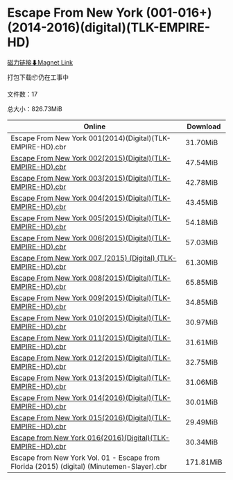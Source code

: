 # Escape From New York (001-016+)(2014-2016)(digital)(TLK-EMPIRE-HD)

[磁力链接⬇Magnet Link](magnet:?xt=urn:btih:ba5c0acc2195f5d0a3eade27e6673d1737dc087d&dn=Escape%20From%20New%20York%20%28001-016%2B%29%282014-2016%29%28digital%29%28TLK-EMPIRE-HD%29)

打包下载📦仍在工事中

文件数：17

总大小：826.73MiB

Online | Download
--- | ---
Escape From New York 001(2014)(Digital)(TLK-EMPIRE-HD).cbr | 31.70MiB
[Escape From New York 002(2015)(Digital)(TLK-EMPIRE-HD).cbr](https://github.com/alicewish/markdown/blob/master/comic/Escape-From-New-York-002-2015-Digital-TLK-EMPIRE-HD-cbr.md) | 47.54MiB
[Escape From New York 003(2015)(Digital)(TLK-EMPIRE-HD).cbr](https://github.com/alicewish/markdown/blob/master/comic/Escape-From-New-York-003-2015-Digital-TLK-EMPIRE-HD-cbr.md) | 42.78MiB
[Escape From New York 004(2015)(Digital)(TLK-EMPIRE-HD).cbr](https://github.com/alicewish/markdown/blob/master/comic/Escape-From-New-York-004-2015-Digital-TLK-EMPIRE-HD-cbr.md) | 43.45MiB
[Escape From New York 005(2015)(Digital)(TLK-EMPIRE-HD).cbr](https://github.com/alicewish/markdown/blob/master/comic/Escape-From-New-York-005-2015-Digital-TLK-EMPIRE-HD-cbr.md) | 54.18MiB
[Escape From New York 006(2015)(Digital)(TLK-EMPIRE-HD).cbr](https://github.com/alicewish/markdown/blob/master/comic/Escape-From-New-York-006-2015-Digital-TLK-EMPIRE-HD-cbr.md) | 57.03MiB
[Escape From New York 007 (2015) (Digital) (TLK-EMPIRE-HD).cbr](https://github.com/alicewish/markdown/blob/master/comic/Escape-From-New-York-007-2015-Digital-TLK-EMPIRE-HD-cbr.md) | 61.30MiB
[Escape From New York 008(2015)(Digital)(TLK-EMPIRE-HD).cbr](https://github.com/alicewish/markdown/blob/master/comic/Escape-From-New-York-008-2015-Digital-TLK-EMPIRE-HD-cbr.md) | 65.85MiB
[Escape From New York 009(2015)(Digital)(TLK-EMPIRE-HD).cbr](https://github.com/alicewish/markdown/blob/master/comic/Escape-From-New-York-009-2015-Digital-TLK-EMPIRE-HD-cbr.md) | 34.85MiB
[Escape From New York 010(2015)(Digital)(TLK-EMPIRE-HD).cbr](https://github.com/alicewish/markdown/blob/master/comic/Escape-From-New-York-010-2015-Digital-TLK-EMPIRE-HD-cbr.md) | 30.97MiB
[Escape From New York 011(2015)(Digital)(TLK-EMPIRE-HD).cbr](https://github.com/alicewish/markdown/blob/master/comic/Escape-From-New-York-011-2015-Digital-TLK-EMPIRE-HD-cbr.md) | 31.61MiB
[Escape From New York 012(2015)(Digital)(TLK-EMPIRE-HD).cbr](https://github.com/alicewish/markdown/blob/master/comic/Escape-From-New-York-012-2015-Digital-TLK-EMPIRE-HD-cbr.md) | 32.75MiB
[Escape From New York 013(2015)(Digital)(TLK-EMPIRE-HD).cbr](https://github.com/alicewish/markdown/blob/master/comic/Escape-From-New-York-013-2015-Digital-TLK-EMPIRE-HD-cbr.md) | 31.06MiB
[Escape From New York 014(2016)(Digital)(TLK-EMPIRE-HD).cbr](https://github.com/alicewish/markdown/blob/master/comic/Escape-From-New-York-014-2016-Digital-TLK-EMPIRE-HD-cbr.md) | 30.01MiB
[Escape From New York 015(2016)(Digital)(TLK-EMPIRE-HD).cbr](https://github.com/alicewish/markdown/blob/master/comic/Escape-From-New-York-015-2016-Digital-TLK-EMPIRE-HD-cbr.md) | 29.49MiB
[Escape from New York 016(2016)(Digital)(TLK-EMPIRE-HD).cbr](https://github.com/alicewish/markdown/blob/master/comic/Escape-from-New-York-016-2016-Digital-TLK-EMPIRE-HD-cbr.md) | 30.34MiB
Escape from New York Vol. 01 - Escape from Florida (2015) (digital) (Minutemen-Slayer).cbr | 171.81MiB